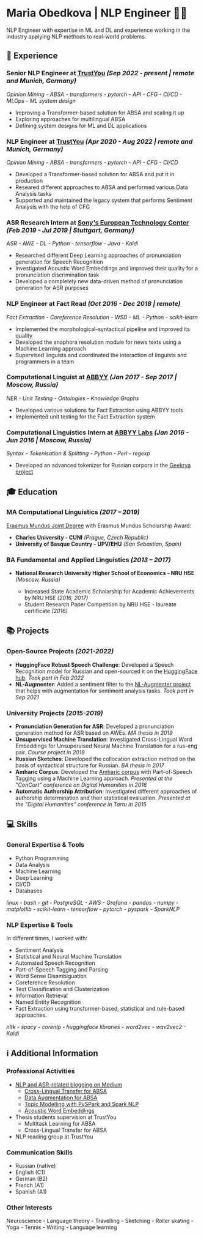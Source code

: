 # Maria Obedkova | NLP Engineer 👩‍💻

NLP Engineer with expertise in ML and DL and experience working in the industry applying NLP methods to real-world problems.

## 👔 Experience

### Senior NLP Engineer at **[TrustYou](https://www.trustyou.com/)** *(Sep 2022 - present | remote and Munich, Germany)*

*Opinion Mining - ABSA - transformers - pytorch - API - CFG - CI/CD - MLOps - ML system design*

* Improving a Transformer-based solution for ABSA and scaling it up
* Exploring approaches for multilingual ABSA
* Defining system designs for ML and DL applications

### NLP Engineer at **[TrustYou](https://www.trustyou.com/)** *(Apr 2020 - Aug 2022 | remote and Munich, Germany)*

*Opinion Mining - ABSA - transformers - pytorch - API - CFG - CI/CD*

* Developed a Transformer-based solution for ABSA and put it in production
* Researed different approaches to ABSA and performed various Data Analysis tasks
* Supported and maintained the legacy system that performs Sentiment Analysis with the help of CFG

### ASR Research Intern at **[Sony's European Technology Center](https://www.sony.com/en/SonyInfo/research/about/stuttgart-laboratory1/)** *(Feb 2019 - Jul 2019 | Stuttgart, Germany)*

*ASR - AWE - DL - Python - tensorflow - Java - Kaldi*

* Researched different Deep Learning approaches of pronunciation generation for Speech Recognition
* Investigated Acoustic Word Embeddings and improved their quality for a pronunciation discrimination task
* Developed a completely new data-driven method of pronunciation generation for ASR purposes

### NLP Engineer at **Fact Read** *(Oct 2016 - Dec 2018 | remote)* 

*Fact Extraction - Coreference Resolution - WSD - ML - Python - scikit-learn*

* Implemented the morphological-syntactical pipeline and improved its quality
* Developed the anaphora resolution module for news texts using a Machine Learning approach
* Supervised linguists and coordinated the interaction of linguists and programmers in a team

### Computational Linguist at **[ABBYY](https://www.abbyy.com/)** *(Jan 2017 - Sep 2017 | Moscow, Russia)*

*NER - Unit Testing - Ontologies - Knowledge Graphs*
* Developed various solutions for Fact Extraction using ABBYY tools
* Implemented unit testing for the Fact Extraction system

### Computational Linguistics Intern at **[ABBYY Labs](https://www.abbyy.com/flexicapture-sdk/)** *(Jan 2016 - Jun 2016 | Moscow, Russia)*

*Syntax - Tokenisation & Splitting - Python - Perl - regexp*
* Developed an advanced tokenizer for Russian corpora in the [Geekrya project](http://www.webcorpora.ru/)

## 🎓 Education

### MA Computational Linguistics *(2017 – 2019)*

[Erasmus Mundus Joint Degree](https://lct-master.org/) with Erasmus Mundus Scholarship Award:
* **Charles University - CUNI** *(Prague, Czech Republic)*
* **University of Basque Country - UPV/EHU** *(San Sebastian, Spain)*

### BA Fundamental and Applied Linguistics *(2013 – 2017)*

* **National Research University Higher School of Economics - NRU HSE** *(Moscow, Russia)*

  * Increased State Academic Scholarship for Academic Achievements by NRU HSE *(2016, 2017)*
  * Student Research Paper Competition by NRU HSE - laureate certificate *(2016)*

## 📚 Projects

### Open-Source Projects *(2021-2022)*
* **HuggingFace Robust Speech Challenge**: Developed a Speech Recognition model for Russian and open-sourced it on the [HuggingFace hub](https://huggingface.co/models?other=robust-speech-event). *Took part in Feb 2022*
* **NL-Augmenter**: Added a sentiment filter to the [NL-Augmenter project](https://github.com/GEM-benchmark/NL-Augmenter) that helps with augmentation for sentiment analysis tasks. *Took part in Sep 2021*

### University Projects *(2015-2019)*
* **Pronunciation Generation for ASR**: Developed a pronunciation generation method for ASR based on AWEs. *MA thesis in 2019*
* **Unsupervised Machine Translation**: Investigated Cross-Lingual Word Embeddings for Unsupervised Neural Machine Translation for a rus-eng pair. *Course project in 2018*
* **Russian Sketches**: Developed the collocation extraction method on the basis of syntactical structure for Russian. *BA thesis in 2017*
* **Amharic Corpus**: Developed the [Amharic corpus](http://www.web-corpora.net/AmharicCorpus/search/) with Part-of-Speech Tagging using a Machine Learning
approach. *Presented at the "ConCort" conference on Digital Humanities in 2016*
* **Automatic Authorship Attribution**: Investigated different approaches of authorship determination and their statistical evaluation. *Presented at the "Digital Humanities" conference in Tartu in 2015*

## 💻 Skills

### General Expertise & Tools
* Python Programming
* Data Analysis
* Machine Learning
* Deep Learning
* CI/CD
* Databases

*linux - bash - git - PostgreSQL - AWS - Grafana - pandas - numpy - matplotlib - scikit-learn - tensorflow - pytorch - pyspark - SparkNLP*

### NLP Expertise & Tools
In different times, I worked with:
* Sentiment Analysis
* Statistical and Neural Machine Translation
* Automated Speech Recognition
* Part-of-Speech Tagging and Parsing
* Word Sense Disambiguation
* Coreference Resolution
* Text Classification and Clusterization
* Information Retrieval
* Named Entity Recognition
* Fact Extraction
using transformer-based, statistical and rule-based approaches.

*nltk - spacy - corenlp - huggingface libraries - word2vec - wav2vec2 - Kaldi*

## ℹ️ Additional Information

### Professional Activities
* [NLP and ASR-related blogging on Medium](https://medium.com/@maobedkova)
  * [Cross-Lingual Transfer for ABSA](https://medium.com/trustyou-engineering/cross-lingual-transfer-for-absa-6e9ae08a428a)
  * [Data Augmentation for ABSA](https://medium.com/trustyou-engineering/data-augmentation-for-absa-bb61540673e3)
  * [Topic Modelling with PySPark and Spark NLP](https://medium.com/trustyou-engineering/topic-modelling-with-pyspark-and-spark-nlp-a99d063f1a6e)
  * [Acoustic Word Embeddings](https://medium.com/@maobedkova/acoustic-word-embeddings-fc3f1a8f0519)
* Thesis students supervision at TrustYou
  * Multitask Learning for ABSA
  * Cross-Lingual Transfer for ABSA
* NLP reading group at TrustYou

### Communication Skills
* Russian (native)
* English (C1)
* German (B2)
* French (A1)
* Spanish (A1)

### Other Interests
Neuroscience - Language theory - Travelling - Sketching - Roller skating - Yoga - Tennis - Writing - Language learning
